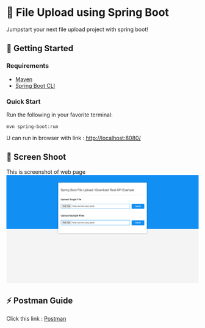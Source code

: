 # 🍃 File Upload using Spring Boot

Jumpstart your next file upload project with spring boot!

## 🚀 Getting Started

### Requirements
* [Maven](http://maven.apache.org/download.cgi)
* [Spring Boot CLI](https://spring.io/)

### Quick Start
Run the following in your favorite terminal:
```
mvn spring-boot:run
```
U can run in browser with link : [http://localhost:8080/](http://localhost:8080/)

## 🧰 Screen Shoot

This is screenshot of web page
![img screen shot](/images/Ss.png)

## ⚡ Postman Guide

Click this link : [Postman](https://www.getpostman.com/collections/c176f174e21df425b990)
